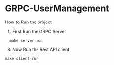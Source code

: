 # GRPC-UserManagement
How to Run the project
1. First Run the GRPC Server
```
  make server-run
```
3. Now Run the Rest API client
  ```
  make client-run
  ```
